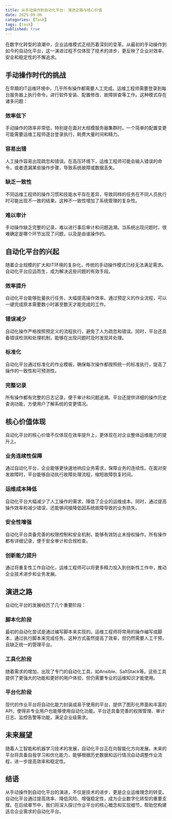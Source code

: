 ```yaml
---
title: 从手动操作到自动化平台: 演进之路与核心价值
date: 2025-09-06
categories: [Task]
tags: [task]
published: true
---
```

在数字化转型的浪潮中，企业运维模式正经历着深刻的变革。从最初的手动操作到如今的自动化平台，这一演进过程不仅体现了技术的进步，更反映了企业对效率、安全和稳定性的不懈追求。

## 手动操作时代的挑战

在早期的IT运维环境中，几乎所有操作都需要人工完成。运维工程师需要登录到每台服务器上执行命令，进行软件安装、配置修改、故障排查等工作。这种模式存在诸多问题：

### 效率低下

手动操作的效率非常低，特别是在面对大规模服务器集群时。一个简单的配置变更可能需要运维工程师逐台登录执行，耗费大量时间和精力。

### 容易出错

人工操作容易出现疏忽和错误。在高压环境下，运维工程师可能会输入错误的命令，或者遗漏某些操作步骤，导致系统故障或数据丢失。

### 缺乏一致性

不同运维工程师的操作习惯和技能水平存在差异，导致同样的任务在不同人员执行时可能出现不一致的结果。这种不一致性增加了系统管理的复杂性。

### 难以审计

手动操作缺乏完整的记录，难以进行事后审计和问题追溯。当系统出现问题时，很难确定是哪个环节出现了问题，以及是由谁操作的。

## 自动化平台的兴起

随着企业规模的扩大和IT环境的复杂化，传统的手动操作模式已经无法满足需求。自动化平台应运而生，成为解决这些问题的有效手段。

### 效率提升

自动化平台能够批量执行任务，大幅提高操作效率。通过预定义的作业流程，可以一键完成原本需要数小时甚至数天才能完成的工作。

### 错误减少

自动化操作严格按照预定义的流程执行，避免了人为疏忽和错误。同时，平台还具备错误检测和处理机制，能够在出现问题时及时发现并处理。

### 标准化

自动化平台通过标准化的作业模板，确保每次操作都按照统一的标准执行，提高了操作的一致性和可预测性。

### 完整记录

所有操作都有完整的日志记录，便于审计和问题追溯。平台还提供详细的操作历史查询功能，方便用户了解系统的变更情况。

## 核心价值体现

自动化平台的核心价值不仅体现在效率提升上，更体现在对企业整体运维能力的提升上。

### 业务连续性保障

通过自动化平台，企业能够更快速地响应业务需求，保障业务的连续性。在面对突发故障时，平台能够自动执行故障处理流程，缩短故障恢复时间。

### 运维成本降低

自动化平台大幅减少了人工操作的需求，降低了企业的运维成本。同时，通过提高操作效率和减少错误，还能够间接降低因系统故障导致的业务损失。

### 安全性增强

自动化平台具备完善的权限控制和安全机制，能够有效防止未授权操作。所有操作都有详细记录，便于安全审计和合规检查。

### 创新能力提升

通过将重复性工作自动化，运维工程师可以将更多精力投入到创新性工作中，推动企业技术进步和业务发展。

## 演进之路

自动化平台的发展经历了几个重要阶段：

### 脚本化阶段

最初的自动化尝试是通过编写脚本来实现的。运维工程师将常用的操作编写成脚本，通过执行脚本来完成任务。这种方式虽然提高了效率，但仍然需要人工干预，且缺乏统一的管理平台。

### 工具化阶段

随着需求的增加，出现了专门的自动化工具，如Ansible、SaltStack等。这些工具提供了更强大的功能和更好的用户体验，但仍需要专业的运维知识才能使用。

### 平台化阶段

现代的作业平台将自动化能力封装成易于使用的平台，提供了图形化界面和丰富的API，使得非专业用户也能够使用自动化功能。平台还具备完善的权限管理、审计日志、监控告警等功能，满足企业级需求。

## 未来展望

随着人工智能和机器学习技术的发展，自动化平台正在向智能化方向发展。未来的平台将具备自我学习和优化能力，能够根据历史数据和运行情况自动调整作业流程，进一步提高效率和稳定性。

## 结语

从手动操作到自动化平台的演进，不仅是技术的进步，更是企业运维理念的转变。自动化平台通过提高效率、降低风险、增强稳定性，成为企业数字化转型的重要支撑。在后续章节中，我们将深入探讨作业平台的核心概念和实现细节，帮助您构建适合企业需求的自动化平台。
